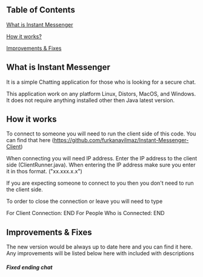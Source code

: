 ## Table of Contents  
[What is Instant Messenger](#what-is-instant-messenger) 

[How it works?](#how-it-works) 

[Improvements & Fixes ](#improvements--fixes) 
   
## What is Instant Messenger
It is a simple Chatting application for those who is looking for a secure chat. 

This application work on any platform Linux, Distors, MacOS, and Windows. It does not require anything installed other then Java latest version. 

## How it works
To connect to someone you will need to run the client side of this code. 
You can find that here (https://github.com/furkanayilmaz/Instant-Messenger-Client)

When connecting you will need IP address. Enter the IP address to the client side (ClientRunner.java).
When entering the IP address make sure you enter it in thos format.
("xx.xxx.x.x")

If you are expecting someone to connect to you then you don't need to run the client side.

To order to close the connection or leave you will need to type 

For Client Connection: END
For People Who is Connected: END


## Improvements & Fixes 

The new version would be always up to date here and you can find it here. 
Any improvements will be listed below here with included with descriptions



##### Fixed ending chat 
